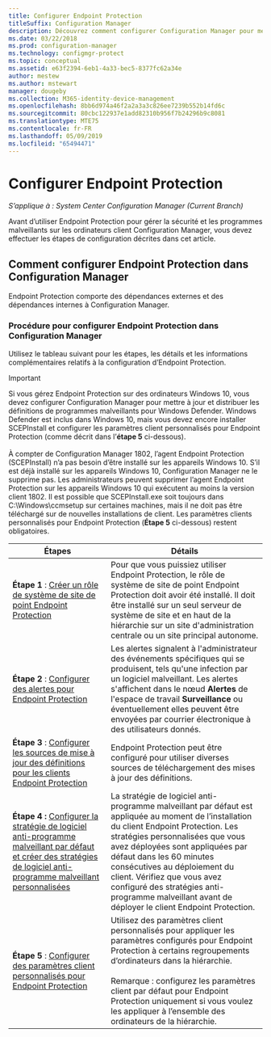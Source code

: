 ```yaml
---
title: Configurer Endpoint Protection
titleSuffix: Configuration Manager
description: Découvrez comment configurer Configuration Manager pour mettre à jour et distribuer les définitions de programmes malveillants pour Windows Defender.
ms.date: 03/22/2018
ms.prod: configuration-manager
ms.technology: configmgr-protect
ms.topic: conceptual
ms.assetid: e63f2394-6eb1-4a33-bec5-8377fc62a34e
author: mestew
ms.author: mstewart
manager: dougeby
ms.collection: M365-identity-device-management
ms.openlocfilehash: 8bb6d974a46f2a2a3a3c826ee7239b552b14fd6c
ms.sourcegitcommit: 80cbc122937e1add82310b956f7b24296b9c8081
ms.translationtype: MTE75
ms.contentlocale: fr-FR
ms.lasthandoff: 05/09/2019
ms.locfileid: "65494471"
---
```

# <a name="configure-endpoint-protection"></a>Configurer Endpoint Protection

*S’applique à : System Center Configuration Manager (Current Branch)*

Avant d’utiliser Endpoint Protection pour gérer la sécurité et les programmes malveillants sur les ordinateurs client Configuration Manager, vous devez effectuer les étapes de configuration décrites dans cet article.  

## <a name="how-to-configure-endpoint-protection-in-configuration-manager"></a>Comment configurer Endpoint Protection dans Configuration Manager  
 Endpoint Protection comporte des dépendances externes et des dépendances internes à Configuration Manager.  

### <a name="steps-to-configure-endpoint-protection-in-configuration-manager"></a>Procédure pour configurer Endpoint Protection dans Configuration Manager  
 Utilisez le tableau suivant pour les étapes, les détails et les informations complémentaires relatifs à la configuration d’Endpoint Protection.  

> [!IMPORTANT]  
>  Si vous gérez Endpoint Protection sur des ordinateurs Windows 10, vous devez configurer Configuration Manager pour mettre à jour et distribuer les définitions de programmes malveillants pour Windows Defender. Windows Defender est inclus dans Windows 10, mais vous devez encore installer SCEPInstall et configurer les paramètres client personnalisés pour Endpoint Protection (comme décrit dans l’**étape 5** ci-dessous). </br> </br>
> À compter de Configuration Manager 1802, l’agent Endpoint Protection (SCEPInstall) n’a pas besoin d’être installé sur les appareils Windows 10. S’il est déjà installé sur les appareils Windows 10, Configuration Manager ne le supprime pas. Les administrateurs peuvent supprimer l’agent Endpoint Protection sur les appareils Windows 10 qui exécutent au moins la version client 1802. Il est possible que SCEPInstall.exe soit toujours dans C:\Windows\ccmsetup sur certaines machines, mais il ne doit pas être téléchargé sur de nouvelles installations de client. Les paramètres clients personnalisés pour Endpoint Protection (**Étape 5** ci-dessous) restent obligatoires. <!--503654-->

|Étapes|Détails|  
|-----------|-------------|  
|**Étape 1** : [Créer un rôle de système de site de point Endpoint Protection](endpoint-protection-site-role.md)|Pour que vous puissiez utiliser Endpoint Protection, le rôle de système de site de point Endpoint Protection doit avoir été installé. Il doit être installé sur un seul serveur de système de site et en haut de la hiérarchie sur un site d'administration centrale ou un site principal autonome. |  
|**Étape 2** : [Configurer des alertes pour Endpoint Protection](endpoint-configure-alerts.md)|Les alertes signalent à l'administrateur des événements spécifiques qui se produisent, tels qu'une infection par un logiciel malveillant. Les alertes s'affichent dans le nœud **Alertes** de l'espace de travail **Surveillance** ou éventuellement elles peuvent être envoyées par courrier électronique à des utilisateurs donnés. |  
|**Étape 3** : [Configurer les sources de mise à jour des définitions pour les clients Endpoint Protection](endpoint-definition-updates.md)|Endpoint Protection peut être configuré pour utiliser diverses sources de téléchargement des mises à jour des définitions. |  
|**Étape 4 :** [Configurer la stratégie de logiciel anti-programme malveillant par défaut et créer des stratégies de logiciel anti-programme malveillant personnalisées](endpoint-antimalware-policies.md)|La stratégie de logiciel anti-programme malveillant par défaut est appliquée au moment de l’installation du client Endpoint Protection. Les stratégies personnalisées que vous avez déployées sont appliquées par défaut dans les 60 minutes consécutives au déploiement du client. Vérifiez que vous avez configuré des stratégies anti-programme malveillant avant de déployer le client Endpoint Protection. |  
|**Étape 5** : [Configurer des paramètres client personnalisés pour Endpoint Protection](endpoint-protection-configure-client.md)|Utilisez des paramètres client personnalisés pour appliquer les paramètres configurés pour Endpoint Protection à certains regroupements d’ordinateurs dans la hiérarchie.<br /><br /> Remarque : configurez les paramètres client par défaut pour Endpoint Protection uniquement si vous voulez les appliquer à l’ensemble des ordinateurs de la hiérarchie. |  
